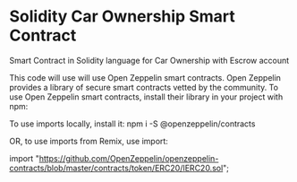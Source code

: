 # Solidity Car Ownership Smart Contract
Smart Contract in Solidity language for Car Ownership with Escrow account

This code will use will use Open Zeppelin smart contracts. 
Open Zeppelin provides a library of secure smart contracts vetted by the community. 
To use Open Zeppelin smart contracts, install their library in your project with npm:

To use imports locally, install it:
npm i -S @openzeppelin/contracts

OR, to use imports from Remix, use import:



import "https://github.com/OpenZeppelin/openzeppelin-contracts/blob/master/contracts/token/ERC20/IERC20.sol";


